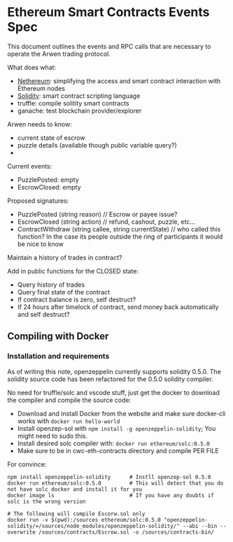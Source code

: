 # Ethereum Smart Contracts Events Spec

This document outlines the events and RPC calls that are necessary to operate the Arwen trading protocol.

What does what:
 - [Nethereum](https://nethereum.readthedocs.io/en/latest/): simplifying the access and smart contract interaction with Ethereum nodes
 - [Solidity](https://solidity.readthedocs.io/en/v0.4.25/): smart contract scripting language
 - truffle: compile solitity smart contracts
 - ganache: test blockchain provider/explorer


Arwen needs to know:
 - current state of escrow
 - puzzle details (available though public variable query?)
 - 

Current events:
 - PuzzlePosted: empty
 - EscrowClosed: empty

Proposed signatures:
 - PuzzlePosted (string reason)	// Escrow or payee issue?
 - EscrowClosed (string action) // refund, cashout, puzzle, etc...
 - ContractWithdraw (string callee, string currentState) // who called this function? In the case its people outside the ring of participants it would be nice to know

Maintain a history of trades in contract?

Add in public functions for the CLOSED state:
 - Query history of trades
 - Query final state of the contract
 - If contract balance is zero, self destruct?
 - If 24 hours after timelock of contract, send money back automatically and self destruct?


 ## Compiling with Docker

### Installation and requirements
As of writing this note, openzeppelin currently supports solidity 0.5.0. The solidity source code has been refactored for the 0.5.0 solidity compiler.

No need for truffle/solc and vscode stuff, just get the docker to download the compiler and compile the source code:
 - Download and install Docker from the website and make sure docker-cli works with `docker run hello-world`
 - Install openzep-sol with `npm install -g openzeppelin-solidity`; You might need to sudo this.
 - Install desired solc compiler with: `docker run ethereum/solc:0.5.0`
 - Make sure to be in cwc-eth-contracts directory and compile PER FILE
 
 For convince:
 ```
 npm install openzeppelin-solidity		# Instll openzep-sol 0.5.0
 docker run ethereum/solc:0.5.0			# This will detect that you do not have solc docker and install it for you
 docker image ls						# If you have any doubts if solc is the wrong version
 
 # The following will compile Escorw.sol only
 docker run -v $(pwd):/sources ethereum/solc:0.5.0 "openzeppelin-solidity/=/sources/node_modules/openzeppelin-solidity/" --abi --bin --overwrite /sources/contracts/Escrow.sol -o /sources/contracts-bin/				
```